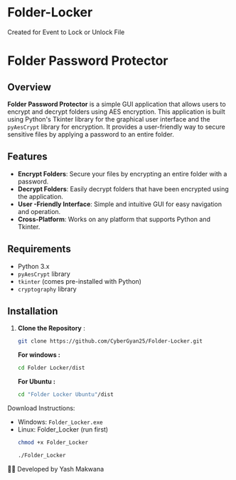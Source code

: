 # Folder-Locker
Created for Event to Lock or Unlock File

# Folder Password Protector

## Overview

**Folder Password Protector** is a simple GUI application that allows users to encrypt and decrypt folders using AES encryption. This application is built using Python's Tkinter library for the graphical user interface and the `pyAesCrypt` library for encryption. It provides a user-friendly way to secure sensitive files by applying a password to an entire folder.

## Features

- **Encrypt Folders**: Secure your files by encrypting an entire folder with a password.
- **Decrypt Folders**: Easily decrypt folders that have been encrypted using the application.
- **User -Friendly Interface**: Simple and intuitive GUI for easy navigation and operation.
- **Cross-Platform**: Works on any platform that supports Python and Tkinter.

## Requirements

- Python 3.x
- `pyAesCrypt` library
- `tkinter` (comes pre-installed with Python)
- `cryptography` library

## Installation

1. **Clone the Repository** :
   ```bash
   git clone https://github.com/CyberGyan25/Folder-Locker.git
   ```
   **For windows :**
   ```bash
   cd Folder Locker/dist
   ```
   **For Ubuntu :**
   ```bash
   cd "Folder Locker Ubuntu"/dist
   ```
   
Download Instructions:
- Windows: `Folder_Locker.exe`
- Linux: Folder_Locker (run first)
  ```bash
  chmod +x Folder_Locker
    ```
  ```bash
  ./Folder_Locker
   ```

👨‍💻 Developed by Yash Makwana


